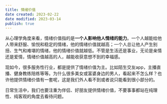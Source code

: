 ```yaml
---
title: 情绪价值
date created: 2023-02-22
date modified: 2023-03-14
publish: true
---
```


从心理学角度来看，情绪价值指的是**一个人影响他人情绪的能力**。一个人越能给他人带来舒服、愉悦和稳定的情绪，他的情绪价值就越高；一个人总让他人产生别扭、生气和难堪的情绪，他的情绪价值就越低。不管是生活还是事业，无论是亲情还是爱情，情绪价值越高的人，越能收获意想不到的幸福感。

现如今，很多服务性行业，都是提供了情绪价值为主。比如陌生交友app，主播直播、健身教练陪练等等。为什么很多美女或富婆身边的男人，看起来不怎么样？也许他提供情绪价值有一套呢，这是我们外人看不到或者说只能看到很小部分的。

日常生活中，我们也要注重为伴侣、好朋友提供情绪价值，不要事事都站在纯理性、纯客观的角度去看待问题。